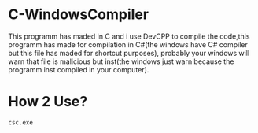 # C-WindowsCompiler

This programm has maded in C and i use DevCPP to compile the code,this programm has made for compilation in C#(the windows have C# compiler but this file has maded for shortcut purposes), probably your windows will warn that file is malicious but inst(the windows just warn because the programm inst compiled in your computer).

# How 2 Use?

```console
csc.exe 
```
